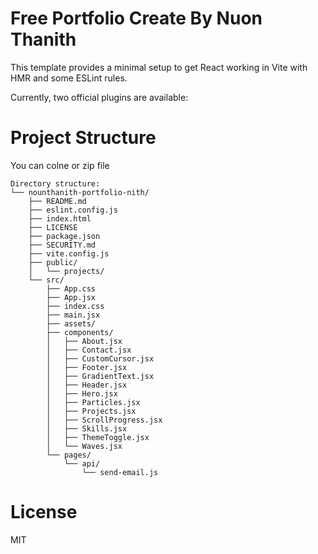 # Free Portfolio Create By Nuon Thanith

This template provides a minimal setup to get React working in Vite with HMR and some ESLint rules.

Currently, two official plugins are available:

# Project Structure

You can colne or zip file

```
Directory structure:
└── nounthanith-portfolio-nith/
    ├── README.md
    ├── eslint.config.js
    ├── index.html
    ├── LICENSE
    ├── package.json
    ├── SECURITY.md
    ├── vite.config.js
    ├── public/
    │   └── projects/
    └── src/
        ├── App.css
        ├── App.jsx
        ├── index.css
        ├── main.jsx
        ├── assets/
        ├── components/
        │   ├── About.jsx
        │   ├── Contact.jsx
        │   ├── CustomCursor.jsx
        │   ├── Footer.jsx
        │   ├── GradientText.jsx
        │   ├── Header.jsx
        │   ├── Hero.jsx
        │   ├── Particles.jsx
        │   ├── Projects.jsx
        │   ├── ScrollProgress.jsx
        │   ├── Skills.jsx
        │   ├── ThemeToggle.jsx
        │   └── Waves.jsx
        └── pages/
            └── api/
                └── send-email.js

```

# License

MIT
